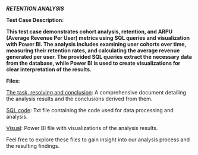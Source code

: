 ***RETENTION ANALYSIS***


**Test Case Description:**

**This test case demonstrates cohort analysis, retention, and ARPU (Average Revenue Per User) metrics using SQL queries and visualization with Power BI. The analysis includes examining user cohorts over time, measuring their retention rates, and calculating the average revenue generated per user. The provided SQL queries extract the necessary data from the database, while Power BI is used to create visualizations for clear interpretation of the results.**

**Files:**


[The task, resolving and conclusion](https://docs.google.com/document/d/1rwBdB0FHvQVCilTZL7aFneDjkZz02GscRCMpcEfgma4/edit?usp=sharing): A comprehensive document detailing the analysis results and the conclusions derived from them.

[SQL code](https://github.com/IrinaMoshik/data_analyst_portfolio/blob/main/Test_case_retention/sql_queries_retention.txt): Txt file containing the code used for data processing and analysis.

[Visual](https://app.powerbi.com/view?r=eyJrIjoiNWQwYzEwOGYtNDBmNi00MzQwLWEyNmItYThlZTEwMzQ2MDUzIiwidCI6ImFkZGFhOWZlLTliNWUtNDRiNy1iYTE5LTM0OGVmYWY2YzgyZCIsImMiOjl9): Power BI file with visualizations of the analysis results.


Feel free to explore these files to gain insight into our analysis process and the resulting findings. 